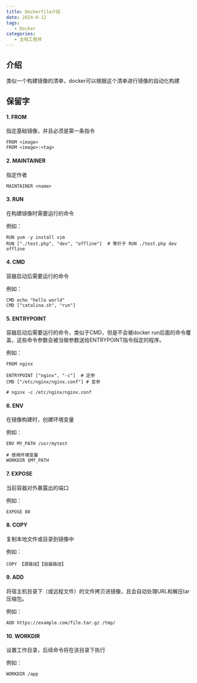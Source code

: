 ```yaml
---
title: Dockerfile介绍
date: 2024-6-12
tags:
   - Docker
categories:
   - 全栈工程师
---
```


## 介绍

类似一个构建镜像的清单，docker可以根据这个清单进行镜像的自动化构建

## 保留字

#### 1. FROM

指定基础镜像，并且必须是第一条指令

```
FROM <image>
FROM <image>:<tag>
```

#### 2. MAINTAINER

指定作者

```
MAINTAINER <name>
```

#### 3. RUN

在构建镜像时需要运行的命令

例如：

```
RUN yum -y install vim
RUN ["./test.php", "dev", "offline"]  # 等价于 RUN ./test.php dev offline
```

#### 4. CMD

容器启动后需要运行的命令

例如：

```
CMD echo "hello world"
CMD ["catalina.sh", "run"]
```

#### 5. ENTRYPOINT

容器启动后需要运行的命令，类似于CMD，但是不会被docker run后面的命令覆盖，这些命令参数会被当做参数送给ENTRYPOINT指令指定的程序。

例如：

```
FROM nginx
 
ENTRYPOINT ["nginx", "-c"]  # 定参
CMD ["/etc/nginx/nginx.conf"] # 变参

# nginx -c /etc/nginx/nginx.conf 
```

#### 6. ENV

在镜像构建时，创建环境变量

例如：

```
ENV MY_PATH /usr/mytest
 
# 使用环境变量
WORKDIR $MY_PATH
```

#### 7. EXPOSE

当前容器对外暴露出的端口

例如：

```
EXPOSE 80
```

#### 8. COPY

复制本地文件或目录到镜像中

例如：

```
COPY 【源路径】【容器路径】
```

#### 9. ADD

将宿主机目录下（或远程文件）的文件拷贝进镜像，且会自动处理URL和解压tar压缩包。

例如：

```
ADD https://example.com/file.tar.gz /tmp/
```

#### 10. WORKDIR

设置工作目录，后续命令将在该目录下执行

例如：

```
WORKDIR /app
```

